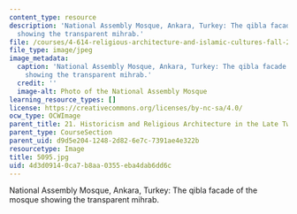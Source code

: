 ```yaml
---
content_type: resource
description: 'National Assembly Mosque, Ankara, Turkey: The qibla facade of the mosque
  showing the transparent mihrab.'
file: /courses/4-614-religious-architecture-and-islamic-cultures-fall-2002/4d3d09140ca7b8aa0355eba4dab6dd6c_5095.jpg
file_type: image/jpeg
image_metadata:
  caption: 'National Assembly Mosque, Ankara, Turkey: The qibla facade of the mosque
    showing the transparent mihrab.'
  credit: ''
  image-alt: Photo of the National Assembly Mosque
learning_resource_types: []
license: https://creativecommons.org/licenses/by-nc-sa/4.0/
ocw_type: OCWImage
parent_title: 21. Historicism and Religious Architecture in the Late Twentieth Century
parent_type: CourseSection
parent_uid: d9d5e204-1248-2d82-6e7c-7391ae4e322b
resourcetype: Image
title: 5095.jpg
uid: 4d3d0914-0ca7-b8aa-0355-eba4dab6dd6c
---
```

National Assembly Mosque, Ankara, Turkey: The qibla facade of the mosque showing the transparent mihrab.